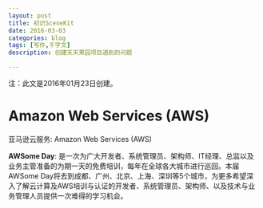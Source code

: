 ```yaml
---
layout: post
title: 初识SceneKit
date: 2016-03-03
categories: blog
tags: [写作,千字文]
description: 创建天天果园项目遇到的问题

---
```


注：此文是2016年01月23日创建。

# Amazon Web Services (AWS)

亚马逊云服务: Amazon Web Services (AWS)

<strong>AWSome Day</strong>: 是一次为广大开发者、系统管理员、架构师、IT经理、总监以及业务主管准备的为期一天的免费培训，每年在全球各大城市进行巡回。本届AWSome Day将去到成都、广州、北京、上海、深圳等5个城市，为更多希望深入了解云计算及AWS培训与认证的开发者、系统管理员、架构师、以及技术与业务管理人员提供一次难得的学习机会。









































